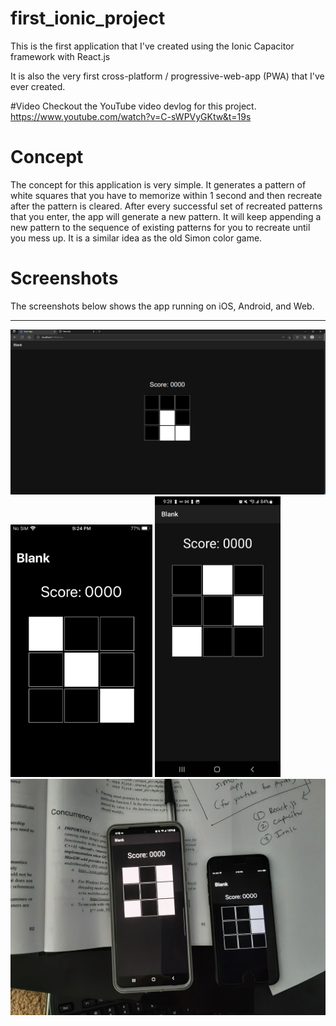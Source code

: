 ﻿# first_ionic_project

This is the first application that I've created using the Ionic Capacitor framework with React.js

It is also the very first cross-platform / progressive-web-app (PWA) that I've ever created. 

#Video 
Checkout the YouTube video devlog for this project.
https://www.youtube.com/watch?v=C-sWPVyGKtw&t=19s 


# Concept

The concept for this application is very simple. It generates a pattern of white squares that you have to memorize within 1 second and then recreate after the pattern is cleared. After every successful set of recreated patterns that you enter, the app will generate a new pattern. It will keep appending a new pattern to the sequence of existing patterns for you to recreate until you mess up. It is a similar idea as the old Simon color game.

# Screenshots

The screenshots below shows the app running on iOS, Android, and Web.

 -----------
<img src="./screenshots/img_1.png"/> 
<div>
<img width="45%" src="./screenshots/img_2.PNG"/> 
<img width="40%" src="./screenshots/img_3.jpg"/> 
</div>
<img src="./screenshots/img_4.jpg"/> 
